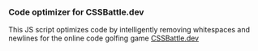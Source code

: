 ### Code optimizer for CSSBattle.dev

This JS script optimizes code by intelligently removing whitespaces and newlines for the online code golfing game [CSSBattle.dev](https://cssbattle.dev/)
